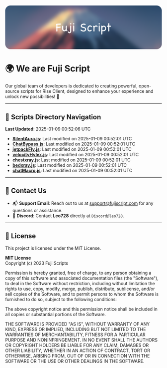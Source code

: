 ![Banner](.github/b.webp)

# 🌍 **We are Fuji Script**

Our global team of developers is dedicated to creating powerful, open-source scripts for Rise Client, designed to enhance your experience and unlock new possibilities! 🌟

---
<!-- SCRIPTS_NAVIGATION_START -->
## 📂 **Scripts Directory Navigation**

**Last Updated**: 2025-01-09 00:52:06 UTC

- **[SilentAura.js](scripts/SilentAura.js)**: Last modified on 2025-01-09 00:52:01 UTC
- **[ChatBypass.js](scripts/ChatBypass.js)**: Last modified on 2025-01-09 00:52:01 UTC
- **[jetpackFly.js](scripts/jetpackFly.js)**: Last modified on 2025-01-09 00:52:01 UTC
- **[velocityHylex.js](scripts/velocityHylex.js)**: Last modified on 2025-01-09 00:52:01 UTC
- **[chestxray.js](scripts/chestxray.js)**: Last modified on 2025-01-09 00:52:01 UTC
- **[bedxray.js](scripts/bedxray.js)**: Last modified on 2025-01-09 00:52:01 UTC
- **[chatMacro.js](scripts/chatMacro.js)**: Last modified on 2025-01-09 00:52:01 UTC

<!-- SCRIPTS_NAVIGATION_END -->

---

## 💬 **Contact Us**  
- 📬 **Support Email**: Reach out to us at [support@fujiscript.com](mailto:support@fujiscript.com) for any questions or assistance.  
- 💬 **Discord**: Contact **Leo728** directly at `Discord@leo728`.

---

## 📜 **License**

This project is licensed under the MIT License.  

**MIT License**  
Copyright (c) 2023 Fuji Scripts  

Permission is hereby granted, free of charge, to any person obtaining a copy of this software and associated documentation files (the "Software"), to deal in the Software without restriction, including without limitation the rights to use, copy, modify, merge, publish, distribute, sublicense, and/or sell copies of the Software, and to permit persons to whom the Software is furnished to do so, subject to the following conditions:  

The above copyright notice and this permission notice shall be included in all copies or substantial portions of the Software.  

THE SOFTWARE IS PROVIDED "AS IS", WITHOUT WARRANTY OF ANY KIND, EXPRESS OR IMPLIED, INCLUDING BUT NOT LIMITED TO THE WARRANTIES OF MERCHANTABILITY, FITNESS FOR A PARTICULAR PURPOSE AND NONINFRINGEMENT. IN NO EVENT SHALL THE AUTHORS OR COPYRIGHT HOLDERS BE LIABLE FOR ANY CLAIM, DAMAGES OR OTHER LIABILITY, WHETHER IN AN ACTION OF CONTRACT, TORT OR OTHERWISE, ARISING FROM, OUT OF OR IN CONNECTION WITH THE SOFTWARE OR THE USE OR OTHER DEALINGS IN THE SOFTWARE.  
